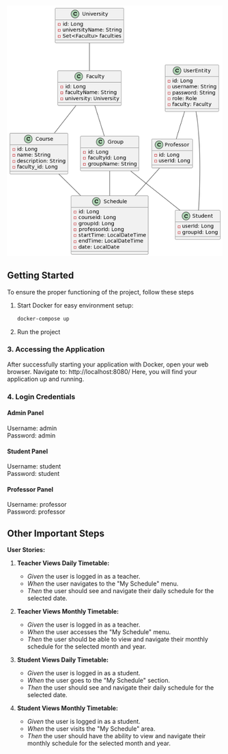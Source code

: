 ![UML Diagram](diagram.png)

## Getting Started

To ensure the proper functioning of the project, follow these steps

1. Start Docker for easy environment setup:

    ```bash
    docker-compose up
    ```

  
2. Run the project

### 3. Accessing the Application

After successfully starting your application with Docker, open your web browser.
Navigate to: http://localhost:8080/
Here, you will find your application up and running.

### 4. Login Credentials <br>
####   Admin Panel <br>
Username: admin <br>
Password: admin <br>
####   Student Panel <br>
Username: student <br>
Password: student <br>
####   Professor Panel <br>
Username: professor <br>
Password: professor <br>
## Other Important Steps

**User Stories:**

1. **Teacher Views Daily Timetable:**
    - *Given* the user is logged in as a teacher.
    - *When* the user navigates to the "My Schedule" menu.
    - *Then* the user should see and navigate their daily schedule for the selected date.

2. **Teacher Views Monthly Timetable:**
    - *Given* the user is logged in as a teacher.
    - *When* the user accesses the "My Schedule" menu.
    - *Then* the user should be able to view and navigate their monthly schedule for the selected month and year.

3. **Student Views Daily Timetable:**
    - *Given* the user is logged in as a student.
    - *When* the user goes to the "My Schedule" section.
    - *Then* the user should see and navigate their daily schedule for the selected date.

4. **Student Views Monthly Timetable:**
    - *Given* the user is logged in as a student.
    - *When* the user visits the "My Schedule" area.
    - *Then* the user should have the ability to view and navigate their monthly schedule for the selected month and year.
